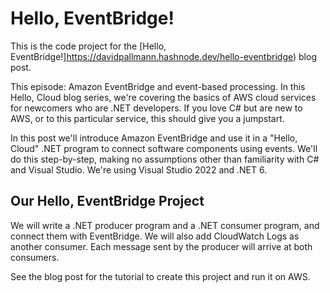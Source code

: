 # Hello, EventBridge!

This is the code project for the [Hello, EventBridge!]https://davidpallmann.hashnode.dev/hello-eventbridge) blog post. 

This episode: Amazon EventBridge and event-based processing. In this Hello, Cloud blog series, we're covering the basics of AWS cloud services for newcomers who are .NET developers. If you love C# but are new to AWS, or to this particular service, this should give you a jumpstart.

In this post we'll introduce Amazon EventBridge and use it in a "Hello, Cloud" .NET program to connect software components using events. We'll do this step-by-step, making no assumptions other than familiarity with C# and Visual Studio. We're using Visual Studio 2022 and .NET 6.

## Our Hello, EventBridge Project

We will write a .NET producer program and a .NET consumer program, and connect them with EventBridge. We will also add CloudWatch Logs as another consumer. Each message sent by the producer will arrive at both consumers.

See the blog post for the tutorial to create this project and run it on AWS.


